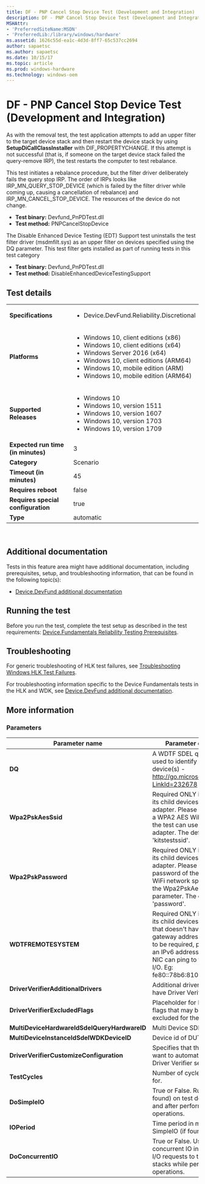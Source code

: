 ```yaml
---
title: DF - PNP Cancel Stop Device Test (Development and Integration)
description: DF - PNP Cancel Stop Device Test (Development and Integration)
MSHAttr:
- 'PreferredSiteName:MSDN'
- 'PreferredLib:/library/windows/hardware'
ms.assetid: 1626c55d-ea1c-4d3d-8ff7-65c537cc2694
author: sapaetsc
ms.author: sapaetsc
ms.date: 10/15/17
ms.topic: article
ms.prod: windows-hardware
ms.technology: windows-oem
---
```


# <span id="p_hlk_test.a63d28ed-a884-4068-87d7-113914864227"></span>DF - PNP Cancel Stop Device Test (Development and Integration)


As with the removal test, the test application attempts to add an upper filter to the target device stack and then restart the device stack by using **SetupDiCallClassInstaller** with DIF\_PROPERTYCHANGE. If this attempt is not successful (that is, if someone on the target device stack failed the query-remove IRP), the test restarts the computer to test rebalance.

This test initiates a rebalance procedure, but the filter driver deliberately fails the query stop IRP. The order of IRPs looks like IRP\_MN\_QUERY\_STOP\_DEVICE (which is failed by the filter driver while coming up, causing a cancellation of rebalance) and IRP\_MN\_CANCEL\_STOP\_DEVICE. The resources of the device do not change.

-   **Test binary:** Devfund\_PnPDTest.dll
-   **Test method:** PNPCancelStopDevice

The Disable Enhanced Device Testing (EDT) Support test uninstalls the test filter driver (msdmfilt.sys) as an upper filter on devices specified using the DQ parameter. This test filter gets installed as part of running tests in this test category

-   **Test binary:** Devfund\_PnPDTest.dll
-   **Test method:** DisableEnhancedDeviceTestingSupport

## Test details
|||
|---|---|
| **Specifications**  | <ul><li>Device.DevFund.Reliability.Discretional</li></ul> |  
| **Platforms**   | <ul><li>Windows 10, client editions (x86)</li><li>Windows 10, client editions (x64)</li><li>Windows Server 2016 (x64)</li><li>Windows 10, client editions (ARM64)</li><li>Windows 10, mobile edition (ARM)</li><li>Windows 10, mobile edition (ARM64)</li></ul> |
| **Supported Releases** | <ul><li>Windows 10</li><li>Windows 10, version 1511</li><li>Windows 10, version 1607</li><li>Windows 10, version 1703</li><li>Windows 10, version 1709</li></ul> |
|**Expected run time (in minutes)**| 3 |
|**Category**| Scenario |
|**Timeout (in minutes)**| 45 |
|**Requires reboot**| false |
|**Requires special configuration**| true |
|**Type**| automatic |

 

## <span id="Additional_documentation"></span><span id="additional_documentation"></span><span id="ADDITIONAL_DOCUMENTATION"></span>Additional documentation


Tests in this feature area might have additional documentation, including prerequisites, setup, and troubleshooting information, that can be found in the following topic(s):

-   [Device.DevFund additional documentation](device-devfund-additional-documentation.md)

## <span id="Running_the_test"></span><span id="running_the_test"></span><span id="RUNNING_THE_TEST"></span>Running the test


Before you run the test, complete the test setup as described in the test requirements: [Device.Fundamentals Reliability Testing Prerequisites](devicefundamentals-reliability-testing-prerequisites.md).

## <span id="Troubleshooting"></span><span id="troubleshooting"></span><span id="TROUBLESHOOTING"></span>Troubleshooting


For generic troubleshooting of HLK test failures, see [Troubleshooting Windows HLK Test Failures](..\user\troubleshooting-windows-hlk-test-failures.md).

For troubleshooting information specific to the Device Fundamentals tests in the HLK and WDK, see [Device.DevFund additional documentation](device-devfund-additional-documentation.md).

## <span id="More_information"></span><span id="more_information"></span><span id="MORE_INFORMATION"></span>More information


### <span id="Parameters"></span><span id="parameters"></span><span id="PARAMETERS"></span>Parameters

| Parameter name                               | Parameter description                                                                                                                                                                                                                                |
|----------------------------------------------|------------------------------------------------------------------------------------------------------------------------------------------------------------------------------------------------------------------------------------------------------|
| **DQ**                                       | A WDTF SDEL query that is used to identify the target device(s) - http://go.microsoft.com/fwlink/?LinkId=232678                                                                                                                                      |
| **Wpa2PskAesSsid**                           | Required ONLY if DUT or one of its child devices is a WiFi adapter. Please provide SSID of a WPA2 AES WiFi network that the test can use to test the WiFi adapter. The default is 'kitstestssid'.                                                    |
| **Wpa2PskPassword**                          | Required ONLY if DUT or one of its child devices is a WiFi adapter. Please provide password of the WPA2 AES WiFi network specified using the Wpa2PskAesSsid parameter. The default is 'password'.                                                    |
| **WDTFREMOTESYSTEM**                         | Required ONLY if DUT or one of its child devices is a wired NIC that doesn't have an IPv6 gateway address. If determined to be required, please provide an IPv6 address that the test NIC can ping to test network I/O. Eg: fe80::78b6:810:9c12:46cd |
| **DriverVerifierAdditionalDrivers**          | Additional drivers that should have Driver Verifier enabled                                                                                                                                                                                          |
| **DriverVerifierExcludedFlags**              | Placeholder for Driver Verifier flags that may be manually excluded for the test run                                                                                                                                                                 |
| **MultiDeviceHardwareIdSdelQueryHardwareID** | Multi Device SDEL                                                                                                                                                                                                                                    |
| **MultiDeviceInstanceIdSdelWDKDeviceID**     | Device id of DUT                                                                                                                                                                                                                                     |
| **DriverVerifierCustomizeConfiguration**     | Specifies that this test may want to automatically update Driver Verifier settings                                                                                                                                                                   |
| **TestCycles**                               | Number of cycles to run the test for.                                                                                                                                                                                                                |
| **DoSimpleIO**                               | True or False. Runs SimpleIO (if found) on test devices before and after performing PNP operations.                                                                                                                                                  |
| **IOPeriod**                                 | Time period in minutes to run SimpleIO (if found).                                                                                                                                                                                                   |
| **DoConcurrentIO**                           | True or False. Uses WDTF concurrent IO interface to send I/O requests to target device stacks while performing PNP operations.                                                                                                                       |

 

 

 







